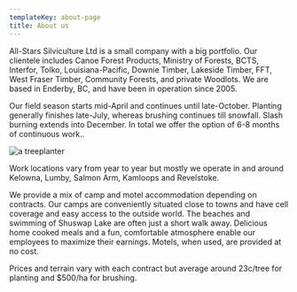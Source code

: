 ```yaml
---
templateKey: about-page
title: About us
---
```

All-Stars Silviculture Ltd is a small company with a big portfolio. Our clientele includes Canoe Forest Products, Ministry of Forests, BCTS, Interfor, Tolko, Louisiana-Pacific, Downie Timber, Lakeside Timber, FFT, West Fraser Timber, Community Forests, and private Woodlots. We are based in Enderby, BC, and have been in operation since 2005.

Our field season starts mid-April and continues until late-October. Planting generally finishes late-July, whereas brushing continues till snowfall. Slash burning extends into December. In total we offer the option of 6-8 months of
continuous work..

![a treeplanter](/img/chrisplanter.jpg)

Work locations vary from year to year but mostly we operate in and around Kelowna, Lumby, Salmon
Arm, Kamloops and Revelstoke.

We provide a mix of camp and motel accommodation depending on contracts. Our camps are
conveniently situated close to towns and have cell coverage and easy access to the outside world. The
beaches and swimming of Shuswap Lake are often just a short walk away. Delicious home cooked meals
and a fun, comfortable atmosphere enable our employees to maximize their earnings. Motels, when
used, are provided at no cost.

Prices and terrain vary with each contract but average around 23c/tree for planting and $500/ha for brushing.
